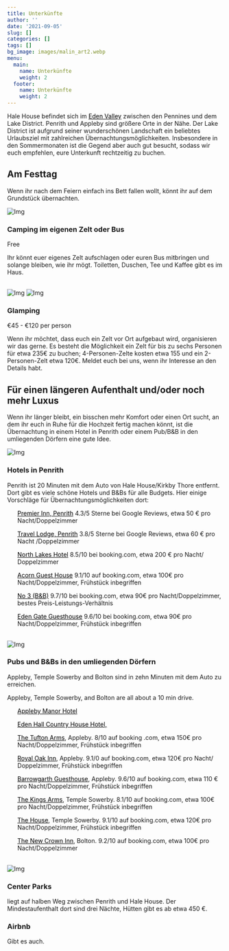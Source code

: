 ```yaml
---
title: Unterkünfte
author: ''
date: '2021-09-05'
slug: []
categories: []
tags: []
bg_image: images/malin_art2.webp
menu:
  main:
    name: Unterkünfte
    weight: 2
  footer:
    name: Unterkünfte
    weight: 2
---
```

<head>
<style>
a:link {
  color: black;
  background-color: transparent;
  text-decoration: underline;
}
a:visited {
  color: pink;
  background-color: transparent;
  text-decoration: none;
}
a:hover {
  color: red;
  background-color: transparent;
  text-decoration: underline;
}
a:active {
  color: yellow;
  background-color: transparent;
  text-decoration: underline;
}
</style>
</head>
<body>

<div class="container">
      <div class="block">
        <p>Hale House befindet sich im <a href="http://www.visiteden.co.uk/explore-eden/the-eden-valley">Eden Valley</a> zwischen den Pennines und dem Lake District. Penrith und Appleby sind größere Orte in der Nähe. Der Lake District ist aufgrund seiner wunderschönen Landschaft ein beliebtes Urlaubsziel mit zahlreichen Übernachtungsmöglichkeiten. Insbesondere in den Sommermonaten ist die Gegend aber auch gut besucht, sodass wir euch empfehlen, eure Unterkunft rechtzeitig zu buchen. </p>
        <h2 class="mt-40">Am Festtag</h2>
        <p> Wenn ihr nach dem Feiern einfach ins Bett fallen wollt, könnt ihr auf dem Grundstück übernachten.</p>
  </div>
</div>
<div class="container">
    <div class="row">
    <div class="col-md-5 col-sm-12">
      <div class="block">
        <img src="/images/tent.jpg" class="img-responsive" alt="Img">
        <br>
      </div>
    </div>
    <div class="col-md-6 col-sm-12">
      <div class="block">
        <h3 class="mt-10">Camping im eigenen Zelt oder Bus </h3>
        <p>Free</p>
        <p>Ihr könnt euer eigenes Zelt aufschlagen oder euren Bus mitbringen und solange bleiben, wie ihr mögt. Toiletten, Duschen, Tee und Kaffee gibt es im Haus.</p>
      </div>
     </div>
  </div>
</div>
<br>
<div class="container">
<div class="row">
  <div class="col-md-5 col-sm-12">
    <div class="block">
      <img src="/images/glamping1.jpg" class="img-responsive" alt="Img">
      <img src="/images/glamping2.jpg" class="img-responsive" alt="Img">
      <br>
    </div>
  </div>
  <div class="col-md-7 col-sm-12">
    <div class="block">
      <h3 class="mt-10">Glamping</h3>
        <p>€45 - €120 per person </p>
        <p>Wenn ihr möchtet, dass euch ein Zelt vor Ort aufgebaut wird, organisieren wir das gerne. Es besteht die Möglichkeit ein Zelt für bis zu sechs Personen für etwa 235€ zu buchen; 4-Personen-Zelte kosten etwa 155  und ein 2-Personen-Zelt etwa 120€. Meldet euch bei uns, wenn ihr Interesse an den Details habt. </p>
    </div>
  </div>
</div>
</div>

<div class="container">
  <h2 class="mt-40">Für einen längeren Aufenthalt und/oder noch mehr Luxus</h2>
  <p> Wenn ihr länger bleibt, ein bisschen mehr Komfort oder einen Ort sucht, an dem ihr euch in Ruhe für die Hochzeit fertig machen könnt, ist die Übernachtung in einem  Hotel in Penrith oder einem Pub/B&B in den umliegenden Dörfern eine gute Idee. </p>
  <div class="row">
    <div class="col-md-5 col-sm-12">
      <div class="block">
        <img src="/images/lakes3.png" class="img-responsive" alt="Img">
        <br>
      </div>
    </div>
    <div class="col-md-6 col-sm-12">
      <div class="block">
        <h3 class="mt-10">Hotels in Penrith</h3>
        <p>Penrith ist 20 Minuten mit dem Auto von Hale House/Kirkby Thore entfernt. Dort gibt es viele schöne Hotels und B&Bs für alle Budgets. Hier einige Vorschläge für Übernachtungsmöglichkeiten dort:</p>
        <ul>
          <p><a href="https://www.premierinn.com/gb/en/hotels/england/cumbria/penrith/penrith.html?cid=GLBC_PENNEW">Premier Inn, Penrith</a> 4.3/5 Sterne bei Google Reviews, etwa 50 € pro Nacht/Doppelzimmer</p> 
          <p><a href="https://www.travelodge.co.uk/hotels/218/penrith-hotel?utm_source=google&utm_medium=GHA_Organic&utm_campaign=GHA_Penrith&WT.tsrc=GHA_Organic">Travel Lodge, Penrith</a> 3.8/5 Sterne bei Google Reviews, etwa 60 € pro Nacht /Doppelzimmer</p>
          <p><a href="https://www.northlakeshotel.co.uk/">North Lakes Hotel</a> 8.5/10 bei booking.com, etwa 200 € pro Nacht/ Doppelzimmer</p>
          <p><a href="https://www.booking.com/hotel/gb/acorn-guest-house-penrith.de.html?aid=2167732&label=97df25c60f1311ec83aaadcbda48b2b7&sid=5c08d24f54b73d1dcf175ecccce2bc71&atlas_src=sr_iw_btn&checkin=2022-08-05&checkout=2022-08-07&dest_id=-2600329&dest_type=city&dist=0&group_adults=2&group_children=0&highlighted_blocks=100787003_88649880_4_1_0&no_rooms=1&sb_price_type=total&type=total&ucfs=1&req_children=0&req_adults=2&hp_refreshed_with_new_dates=1">Acorn Guest House</a> 9.1/10 auf booking.com, etwa 100€ pro Nacht/Doppelzimmer, Frühstück inbegriffen</p>
         <p><a href="https://www.booking.com/hotel/gb/no-3-penrith.de.html?aid=2167732;label=97df25c60f1311ec83aaadcbda48b2b7;sid=2843ed21938d16f734f36a15c5d19f01;all_sr_blocks=329631702_192583720_2_1_0;checkin=2022-08-05;checkout=2022-08-07;dest_id=-2605225;dest_type=city;dist=0;group_adults=2;group_children=0;hapos=9;highlighted_blocks=329631702_192583720_2_1_0;hpos=9;no_rooms=1;room1=A%2CA;sb_price_type=total;sr_order=popularity;sr_pri_blocks=329631702_192583720_2_1_0__16000;srepoch=1632083007;srpvid=83d38f5f9089013e;type=total;ucfs=1&#hotelTmpl">No 3 (B&B)</a> 9.7/10 bei booking.com, etwa 90€ pro Nacht/Doppelzimmer, bestes Preis-Leistungs-Verhältnis</p>
         <p><a href="https://www.booking.com/hotel/gb/edengate-guest-house.de.html?aid=2167732;label=97df25c60f1311ec83aaadcbda48b2b7;sid=2843ed21938d16f734f36a15c5d19f01;all_sr_blocks=65164303_326664917_0_1_0;checkin=2022-08-05;checkout=2022-08-07;dest_id=-2605225;dest_type=city;dist=0;group_adults=2;group_children=0;hapos=11;highlighted_blocks=65164303_326664917_0_1_0;hpos=11;no_rooms=1;room1=A%2CA;sb_price_type=total;sr_order=popularity;sr_pri_blocks=65164303_326664917_0_1_0__16400;srepoch=1632083007;srpvid=83d38f5f9089013e;type=total;ucfs=1&#hotelTmpl">Eden Gate Guesthouse</a> 9.6/10 bei booking.com, etwa 90€ pro Nacht/Doppelzimmer, Frühstück inbegriffen</p>
        </ul>
      </div>
    </div>
  </div>
  <br>
  <div class="row">
    <div class="col-md-5 col-sm-12">
      <div class="block">
        <img src="/images/lakes2.png" class="img-responsive" alt="Img">
        <br>
      </div>
    </div>
    <div class="col-md-6 col-sm-12">
      <div class="block">
        <h3 class="mt-10">Pubs und B&Bs in den umliegenden Dörfern</h3>
        <p>Appleby, Temple Sowerby and Bolton sind in zehn Minuten mit dem Auto zu erreichen.</p>
        <p>Appleby, Temple Sowerby, and Bolton are all about a 10 min drive. </p>
        <ul>
          <p><a href="http://www.applebymanor.co.uk/">Appleby Manor Hotel</a></p>
          <p><a href="http://www.edenhallhotel.co.uk/">Eden Hall Country House Hotel, </a></p>
          <p><a href="http://www.tuftonarmshotel.co.uk/">The Tufton Arms</a>, Appleby. 8/10 auf booking .com, etwa 150€ pro Nacht/Doppelzimmer, Frühstück inbegriffen</p>
          <p><a href="http://www.royaloakappleby.co.uk/">Royal Oak Inn</a>, Appleby. 9.1/0 auf booking.com, etwa 120€ pro Nacht/ Doppelzimmer, Frühstück inbegriffen</p>
          <p><a href="https://www.barrowgarth.com/">Barrowgarth Guesthouse</a>, Appleby. 9.6/10 auf booking.com,  etwa 110 € pro Nacht/Doppelzimmer, Frühstück inbegriffen</p>
          <p><a href="http://www.kingsarmstemplesowerby.co.uk">The Kings Arms</a>, Temple Sowerby. 8.1/10 auf booking.com, etwa 100€ pro Nacht/Doppelzimmer, Frühstück inbegriffen</p>
          <p><a href="https://www.templesowerby.com/">The House</a>, Temple Sowerby. 9.1/10 auf booking.com, etwa 120€ pro Nacht/Doppelzimmer, Frühstück inbegriffen</p>
          <p><a href="https://www.newcrowninn.co.uk/">The New Crown Inn</a>, Bolton. 9.2/10 auf booking.com, etwa 100€ pro Nacht/Doppelzimmer</p>
        </ul>
        </div>
     </div>
  </div>
  <br>
  <div class="row">
        <div class="col-md-5 col-sm-12">
          <div class="block">
            <img src="/images/lakes1.png" class="img-responsive" alt="Img">
            <br>
          </div>
        </div>
        <div class="col-md-6 col-sm-12">
          <div class="block">
            <h3 class="mt-10">Center Parks</h3>
            <p>liegt auf halben Weg zwischen Penrith und Hale House. Der Mindestaufenthalt dort sind drei Nächte, Hütten gibt es ab etwa 450 €.  </p>
            <h3 class="mt-40">Airbnb</h3>
            <p>Gibt es auch.</p>
          </div>
        </div>
      </div>
</div>
</body>

